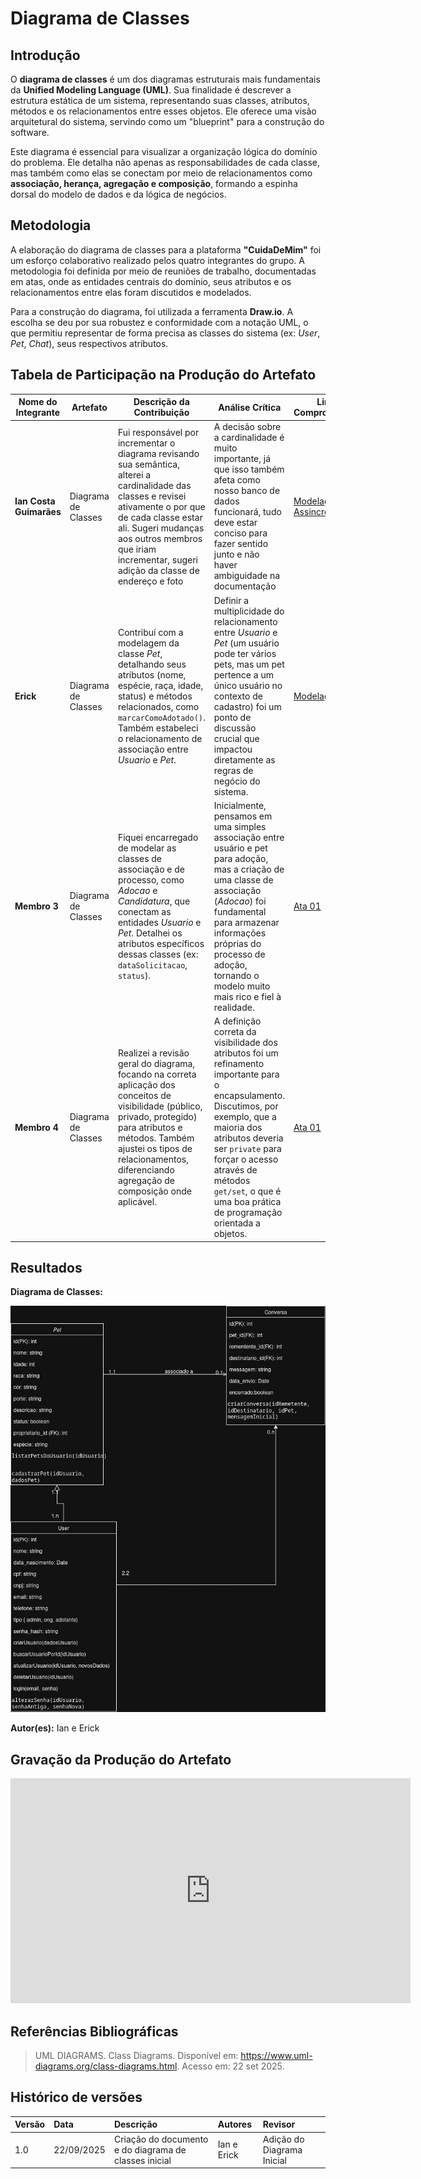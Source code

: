 # Diagrama de Classes

## **Introdução**

O **diagrama de classes** é um dos diagramas estruturais mais fundamentais da **Unified Modeling Language (UML)**. Sua finalidade é descrever a estrutura estática de um sistema, representando suas classes, atributos, métodos e os relacionamentos entre esses objetos. Ele oferece uma visão arquitetural do sistema, servindo como um "blueprint" para a construção do software.

Este diagrama é essencial para visualizar a organização lógica do domínio do problema. Ele detalha não apenas as responsabilidades de cada classe, mas também como elas se conectam por meio de relacionamentos como **associação, herança, agregação e composição**, formando a espinha dorsal do modelo de dados e da lógica de negócios.

## **Metodologia**

A elaboração do diagrama de classes para a plataforma **"CuidaDeMim"** foi um esforço colaborativo realizado pelos quatro integrantes do grupo. A metodologia foi definida por meio de reuniões de trabalho, documentadas em atas, onde as entidades centrais do domínio, seus atributos e os relacionamentos entre elas foram discutidos e modelados.

Para a construção do diagrama, foi utilizada a ferramenta **Draw.io**. A escolha se deu por sua robustez e conformidade com a notação UML, o que permitiu representar de forma precisa as classes do sistema (ex: *User*, *Pet*, *Chat*), seus respectivos atributos.

## **Tabela de Participação na Produção do Artefato**

<center>

| <center>Nome do<br>Integrante | <center>Artefato | <center>Descrição da<br>Contribuição | <center>Análise Crítica | <center>Link Comprobatório |
| :--- | :--- | :--- | :--- | :--- |
| **Ian Costa Guimarães** | Diagrama de Classes | Fui responsável por incrementar o diagrama revisando sua semântica, alterei a cardinalidade das classes e revisei ativamente o por que de cada classe estar ali. Sugeri mudanças aos outros membros que iriam incrementar, sugeri adição da classe de endereço e foto | A decisão sobre a cardinalidade é muito importante, já que isso também afeta como nosso banco de dados funcionará, tudo deve estar conciso para fazer sentido junto e não haver ambiguidade na documentação | [Modelagem Assincrona](https://unbbr.sharepoint.com/:v:/s/ArqDSW-G4/Eesdv8N0QR9BsW_p5MG-ta0BhTy4trpN996hKh2j0QsfdA?e=G2vTci&nav=eyJyZWZlcnJhbEluZm8iOnsicmVmZXJyYWxBcHAiOiJTdHJlYW1XZWJBcHAiLCJyZWZlcnJhbFZpZXciOiJTaGFyZURpYWxvZy1MaW5rIiwicmVmZXJyYWxBcHBQbGF0Zm9ybSI6IldlYiIsInJlZmVycmFsTW9kZSI6InZpZXcifX0%3D) |
| **Erick** | Diagrama de Classes | Contribuí com a modelagem da classe *Pet*, detalhando seus atributos (nome, espécie, raça, idade, status) e métodos relacionados, como `marcarComoAdotado()`. Também estabeleci o relacionamento de associação entre *Usuario* e *Pet*. | Definir a multiplicidade do relacionamento entre *Usuario* e *Pet* (um usuário pode ter vários pets, mas um pet pertence a um único usuário no contexto de cadastro) foi um ponto de discussão crucial que impactou diretamente as regras de negócio do sistema. | [Modelagem](https://drive.google.com/file/d/1gKs5PqGjmWsuMpIyxrEsHP3UXdxS-7te/view?usp=sharing) |
| **Membro 3** | Diagrama de Classes | Fiquei encarregado de modelar as classes de associação e de processo, como *Adocao* e *Candidatura*, que conectam as entidades *Usuario* e *Pet*. Detalhei os atributos específicos dessas classes (ex: `dataSolicitacao`, `status`). | Inicialmente, pensamos em uma simples associação entre usuário e pet para adoção, mas a criação de uma classe de associação (*Adocao*) foi fundamental para armazenar informações próprias do processo de adoção, tornando o modelo muito mais rico e fiel à realidade. | [Ata 01](https://unbarqdsw2025-2-turma01.github.io/2025.2-T01-G4_CuidaDeMim_Entrega_02/#/Projeto/IniciativasExtras/ata_01) |
| **Membro 4** | Diagrama de Classes | Realizei a revisão geral do diagrama, focando na correta aplicação dos conceitos de visibilidade (público, privado, protegido) para atributos e métodos. Também ajustei os tipos de relacionamentos, diferenciando agregação de composição onde aplicável. | A definição correta da visibilidade dos atributos foi um refinamento importante para o encapsulamento. Discutimos, por exemplo, que a maioria dos atributos deveria ser `private` para forçar o acesso através de métodos `get/set`, o que é uma boa prática de programação orientada a objetos. | [Ata 01](https://unbarqdsw2025-2-turma01.github.io/2025.2-T01-G4_CuidaDeMim_Entrega_02/#/Projeto/IniciativasExtras/ata_01) |

</center>

## **Resultados**

**Diagrama de Classes:**

<center>

![Diagrama de Classes](../assets/DiagramaClasse/diagrama_classe.jpg)

</center>

**Autor(es):** Ian e Erick

## **Gravação da Produção do Artefato**

<center>

<iframe src="https://unbbr.sharepoint.com/sites/ArqDSW-G4/_layouts/15/embed.aspx?UniqueId=c3bf1deb-4174-411f-b16f-e9e4c1beb5ad&embed=%7B%22ust%22%3Afalse%2C%22hv%22%3A%22CopyEmbedCode%22%7D&referrer=StreamWebApp&referrerScenario=EmbedDialog.Create" width="640" height="360" frameborder="0" scrolling="no" allowfullscreen title="Elaboração Assincrona diagrama de classes-20250922_155810-Gravação de Reunião.mp4"></iframe>


</center>

## **Referências Bibliográficas**

> UML DIAGRAMS. Class Diagrams. Disponível em: https://www.uml-diagrams.org/class-diagrams.html. Acesso em: 22 set 2025.

## **Histórico de versões**

| Versão | Data       | Descrição                                                                                             | Autores                            | Revisor |
| :--- | :--- | :--- | :--- | :--- |
| 1.0  | 22/09/2025 | Criação do documento e do diagrama de classes inicial     | Ian e Erick   | Adição do Diagrama Inicial       |